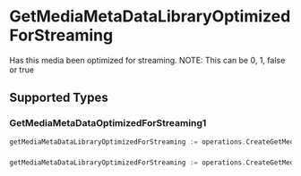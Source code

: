 # GetMediaMetaDataLibraryOptimizedForStreaming

Has this media been optimized for streaming. NOTE: This can be 0, 1, false or true


## Supported Types

### GetMediaMetaDataOptimizedForStreaming1

```go
getMediaMetaDataLibraryOptimizedForStreaming := operations.CreateGetMediaMetaDataLibraryOptimizedForStreamingGetMediaMetaDataOptimizedForStreaming1(operations.GetMediaMetaDataOptimizedForStreaming1{/* values here */})
```

### 

```go
getMediaMetaDataLibraryOptimizedForStreaming := operations.CreateGetMediaMetaDataLibraryOptimizedForStreamingBoolean(bool{/* values here */})
```

